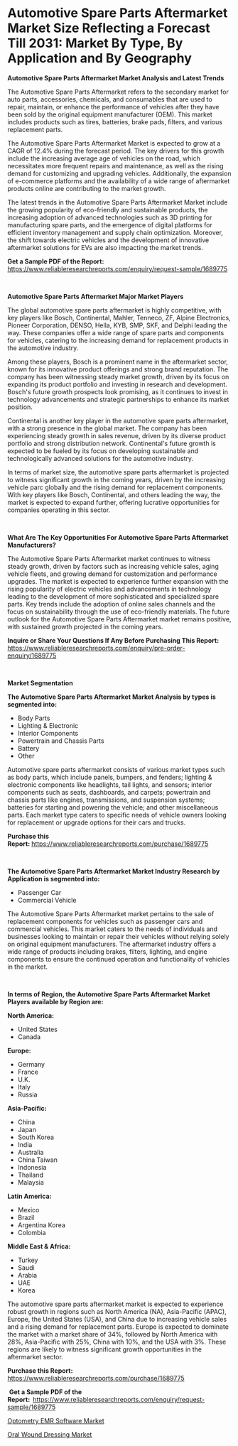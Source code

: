 <p><h1>Automotive Spare Parts Aftermarket Market Size Reflecting a Forecast Till 2031: Market By Type, By Application and By Geography</h1></p><p><strong>Automotive Spare Parts Aftermarket Market Analysis and Latest Trends</strong></p>
<p><p>The Automotive Spare Parts Aftermarket refers to the secondary market for auto parts, accessories, chemicals, and consumables that are used to repair, maintain, or enhance the performance of vehicles after they have been sold by the original equipment manufacturer (OEM). This market includes products such as tires, batteries, brake pads, filters, and various replacement parts.</p><p>The Automotive Spare Parts Aftermarket Market is expected to grow at a CAGR of 12.4% during the forecast period. The key drivers for this growth include the increasing average age of vehicles on the road, which necessitates more frequent repairs and maintenance, as well as the rising demand for customizing and upgrading vehicles. Additionally, the expansion of e-commerce platforms and the availability of a wide range of aftermarket products online are contributing to the market growth.</p><p>The latest trends in the Automotive Spare Parts Aftermarket Market include the growing popularity of eco-friendly and sustainable products, the increasing adoption of advanced technologies such as 3D printing for manufacturing spare parts, and the emergence of digital platforms for efficient inventory management and supply chain optimization. Moreover, the shift towards electric vehicles and the development of innovative aftermarket solutions for EVs are also impacting the market trends.</p></p>
<p><strong>Get a Sample PDF of the Report:&nbsp;</strong> <a href="https://www.reliableresearchreports.com/enquiry/request-sample/1689775">https://www.reliableresearchreports.com/enquiry/request-sample/1689775</a></p>
<p>&nbsp;</p>
<p><strong>Automotive Spare Parts Aftermarket Major Market Players</strong></p>
<p><p>The global automotive spare parts aftermarket is highly competitive, with key players like Bosch, Continental, Mahler, Tenneco, ZF, Alpine Electronics, Pioneer Corporation, DENSO, Hella, KYB, SMP, SKF, and Delphi leading the way. These companies offer a wide range of spare parts and components for vehicles, catering to the increasing demand for replacement products in the automotive industry.</p><p>Among these players, Bosch is a prominent name in the aftermarket sector, known for its innovative product offerings and strong brand reputation. The company has been witnessing steady market growth, driven by its focus on expanding its product portfolio and investing in research and development. Bosch's future growth prospects look promising, as it continues to invest in technology advancements and strategic partnerships to enhance its market position.</p><p>Continental is another key player in the automotive spare parts aftermarket, with a strong presence in the global market. The company has been experiencing steady growth in sales revenue, driven by its diverse product portfolio and strong distribution network. Continental's future growth is expected to be fueled by its focus on developing sustainable and technologically advanced solutions for the automotive industry.</p><p>In terms of market size, the automotive spare parts aftermarket is projected to witness significant growth in the coming years, driven by the increasing vehicle parc globally and the rising demand for replacement components. With key players like Bosch, Continental, and others leading the way, the market is expected to expand further, offering lucrative opportunities for companies operating in this sector.</p></p>
<p>&nbsp;</p>
<p><strong>What Are The Key Opportunities For Automotive Spare Parts Aftermarket Manufacturers?</strong></p>
<p><p>The Automotive Spare Parts Aftermarket market continues to witness steady growth, driven by factors such as increasing vehicle sales, aging vehicle fleets, and growing demand for customization and performance upgrades. The market is expected to experience further expansion with the rising popularity of electric vehicles and advancements in technology leading to the development of more sophisticated and specialized spare parts. Key trends include the adoption of online sales channels and the focus on sustainability through the use of eco-friendly materials. The future outlook for the Automotive Spare Parts Aftermarket market remains positive, with sustained growth projected in the coming years.</p></p>
<p><strong>Inquire or Share Your Questions If Any Before Purchasing This Report:</strong> <a href="https://www.reliableresearchreports.com/enquiry/pre-order-enquiry/1689775">https://www.reliableresearchreports.com/enquiry/pre-order-enquiry/1689775</a></p>
<p>&nbsp;</p>
<p><strong>Market Segmentation</strong></p>
<p><strong>The Automotive Spare Parts Aftermarket Market Analysis by types is segmented into:</strong></p>
<p><ul><li>Body Parts</li><li>Lighting & Electronic</li><li>Interior Components</li><li>Powertrain and Chassis Parts</li><li>Battery</li><li>Other</li></ul></p>
<p><p>Automotive spare parts aftermarket consists of various market types such as body parts, which include panels, bumpers, and fenders; lighting & electronic components like headlights, tail lights, and sensors; interior components such as seats, dashboards, and carpets; powertrain and chassis parts like engines, transmissions, and suspension systems; batteries for starting and powering the vehicle; and other miscellaneous parts. Each market type caters to specific needs of vehicle owners looking for replacement or upgrade options for their cars and trucks.</p></p>
<p><strong>Purchase this Report:&nbsp;</strong><a href="https://www.reliableresearchreports.com/purchase/1689775">https://www.reliableresearchreports.com/purchase/1689775</a></p>
<p>&nbsp;</p>
<p><strong>The Automotive Spare Parts Aftermarket Market Industry Research by Application is segmented into:</strong></p>
<p><ul><li>Passenger Car</li><li>Commercial Vehicle</li></ul></p>
<p><p>The Automotive Spare Parts Aftermarket market pertains to the sale of replacement components for vehicles such as passenger cars and commercial vehicles. This market caters to the needs of individuals and businesses looking to maintain or repair their vehicles without relying solely on original equipment manufacturers. The aftermarket industry offers a wide range of products including brakes, filters, lighting, and engine components to ensure the continued operation and functionality of vehicles in the market.</p></p>
<p>&nbsp;</p>
<p><strong>In terms of Region, the Automotive Spare Parts Aftermarket Market Players available by Region are:</strong></p>
<p>
    <p> <strong> North America: </strong>
        <ul>
            <li>United States</li>
            <li>Canada</li>
        </ul>
        </p> 
    <p> <strong> Europe: </strong>
        <ul>
            <li>Germany</li>
            <li>France</li>
            <li>U.K.</li>
            <li>Italy</li>
            <li>Russia</li>
        </ul>
        </p> 
    <p> <strong> Asia-Pacific: </strong>
        <ul>
            <li>China</li>
            <li>Japan</li>
            <li>South Korea</li>
            <li>India</li>
            <li>Australia</li>
            <li>China Taiwan</li>
            <li>Indonesia</li>
            <li>Thailand</li>
            <li>Malaysia</li>
        </ul>
        </p> 
    <p> <strong> Latin America: </strong>
        <ul>
            <li>Mexico</li>
            <li>Brazil</li>
            <li>Argentina Korea</li>
            <li>Colombia</li>
        </ul>
        </p> 
    <p> <strong> Middle East & Africa: </strong>
        <ul>
            <li>Turkey</li>
            <li>Saudi</li>
            <li>Arabia</li>
            <li>UAE</li>
            <li>Korea</li>
        </ul>
    </p>
    </p>
<p><p>The automotive spare parts aftermarket market is expected to experience robust growth in regions such as North America (NA), Asia-Pacific (APAC), Europe, the United States (USA), and China due to increasing vehicle sales and a rising demand for replacement parts. Europe is expected to dominate the market with a market share of 34%, followed by North America with 28%, Asia-Pacific with 25%, China with 10%, and the USA with 3%. These regions are likely to witness significant growth opportunities in the aftermarket sector.</p></p>
<p><strong>Purchase this Report: </strong><a href="https://www.reliableresearchreports.com/purchase/1689775">https://www.reliableresearchreports.com/purchase/1689775</a></p>
<p>&nbsp;<strong>Get a Sample PDF of the Report:&nbsp;&nbsp;</strong><a href="https://www.reliableresearchreports.com/enquiry/request-sample/1689775">https://www.reliableresearchreports.com/enquiry/request-sample/1689775</a></p>
<p><strong></strong></p>
<p><p><a href="https://github.com/lylyparadise/Market-Research-Report-List-2/blob/main/optometry-emr-software-market.md">Optometry EMR Software Market</a></p><p><a href="https://github.com/johnbach50/Market-Research-Report-List-2/blob/main/oral-wound-dressing-market.md">Oral Wound Dressing Market</a></p></p>